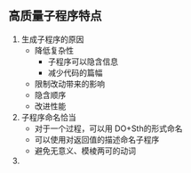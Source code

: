 ## 高质量子程序特点

1. 生成子程序的原因
   - 降低复杂性
     - 子程序可以隐含信息
     - 减少代码的篇幅
   - 限制改动带来的影响
   - 隐含顺序
   - 改进性能
2. 子程序命名恰当
   - 对于一个过程，可以用 DO+Sth的形式命名
   - 可以使用对返回值的描述命名子程序
   - 避免无意义、模棱两可的动词
3. 

